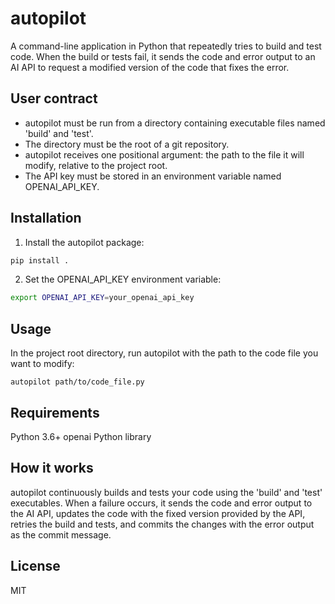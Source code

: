# autopilot

A command-line application in Python that repeatedly tries to build and test code. When the build or tests fail, it sends the code and error output to an AI API to request a modified version of the code that fixes the error.

## User contract

- autopilot must be run from a directory containing executable files named 'build' and 'test'.
- The directory must be the root of a git repository.
- autopilot receives one positional argument: the path to the file it will modify, relative to the project root.
- The API key must be stored in an environment variable named OPENAI_API_KEY.

## Installation

1. Install the autopilot package:

```bash
pip install .
```

2. Set the OPENAI_API_KEY environment variable:

```bash
export OPENAI_API_KEY=your_openai_api_key
```

## Usage

In the project root directory, run autopilot with the path to the code file you want to modify:

```
autopilot path/to/code_file.py
```

## Requirements

Python 3.6+
openai Python library

## How it works

autopilot continuously builds and tests your code using the 'build' and 'test' executables. When a failure occurs, it sends the code and error output to the AI API, updates the code with the fixed version provided by the API, retries the build and tests, and commits the changes with the error output as the commit message.

## License

MIT
